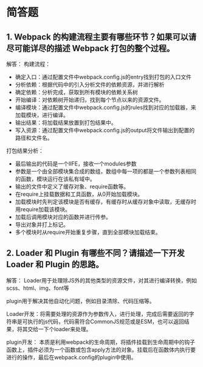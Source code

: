 # 简答题
## 1. Webpack 的构建流程主要有哪些环节？如果可以请尽可能详尽的描述 Webpack 打包的整个过程。

解答：
构建流程：
- 确定入口：通过配置文件中webpack.config.js的entry找到打包的入口文件
- 分析依赖：根据代码中的引入分析文件的依赖资源，并进行解析
- 确定依赖：分析完成，获取到所有模块的依赖关系树
- 开始编译：对依赖树开始递归，找到每个节点以来的资源文件。
- 编译模块：通过配置文件中webpack.config.js的rules找到对应的加载器，来加载模块，进行编译。
- 输出结果：将加载结果放置到打包结果中。
- 写入资源：通过配置文件中webpack.config.js的output将文件输出到配置的路径和文件名。

打包结果分析：
- 最后输出的代码是一个IIFE，接收一个modules参数
- 参数是一个由全部模块集合成的数组，数组中每一项的都是一个参数列表相同的函数，模块运行在该私有域中。
- 输出的文件中定义了缓存对象、require函数等。
- 在require上挂载数据和工具函数，从0开始加载模块。
- 加载模块时先判定该模块是否有缓存，有缓存时从缓存对象中读取，无缓存时用require加载该模块。
- 加载后调用模块对应的函数并进行传参。
- 导出对象并打上标记。
- 多个模块时从require开始重复步骤，直到全部模块加载结束。

## 2. Loader 和 Plugin 有哪些不同？请描述一下开发 Loader 和 Plugin 的思路。

解答：
Loader用于处理除JS外的其他类型的资源文件，对其进行编译转换，例如scss、html、img、font等

plugin用于解决其他自动化问题，例如目录清除、代码压缩等。

Loader开发：将需要处理的资源作为参数传入，进行处理，完成后需要返回的字符串是可执行的js代码，代码需符合CommonJS规范或是ESM，也可以返回结果，将其交给一下个loader来处理。

plugin开发：
本质是利用webpack的生命周期，将插件挂载到生命周期中的钩子函数上，插件必须为一个函数或包含apply方法的对象。挂载后在函数体内执行要进行的操作，最后在webpack.config的plugin中使用。
